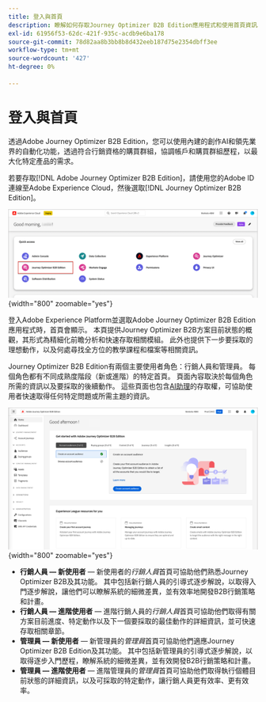 ```yaml
---
title: 登入與首頁
description: 瞭解如何存取Journey Optimizer B2B Edition應用程式和使用首頁資訊。
exl-id: 61956f53-62dc-421f-935c-acdb9e6ba178
source-git-commit: 78d82aa8b3bb8b8d432eeb187d75e2354dbff3ee
workflow-type: tm+mt
source-wordcount: '427'
ht-degree: 0%

---
```


# 登入與首頁

透過Adobe Journey Optimizer B2B Edition，您可以使用內建的創作AI和領先業界的自動化功能，透過符合行銷資格的購買群組，協調帳戶和購買群組歷程，以最大化特定產品的需求。

<!-- Requirements?
-->
若要存取[!DNL Adobe Journey Optimizer B2B Edition]，請使用您的Adobe ID連線至Adobe Experience Cloud，然後選取[!DNL Journey Optimizer B2B Edition]。

![Adobe Experience Platform應用程式](./assets/experience-cloud-apps.png){width="800" zoomable="yes"}

登入Adobe Experience Platform並選取Adobe Journey Optimizer B2B Edition應用程式時，首頁會顯示。 本頁提供Journey Optimizer B2B方案目前狀態的概觀，其形式為精細化前瞻分析和快速存取相關模組。 此外也提供下一步要採取的理想動作，以及何處尋找全方位的教學課程和檔案等相關資訊。

Journey Optimizer B2B Edition有兩個主要使用者角色：行銷人員和管理員。 每個角色都有不同成熟度階段（新或進階）的特定首頁。 頁面內容取決於每個角色所需的資訊以及要採取的後續動作。 這些頁面也包含[AI助理](./start/ai-assistant.md)的存取權，可協助使用者快速取得任何特定問題或所需主題的資訊<!-- and to obtain specific recommendations for their challenges or objectives-->。

![Journey Optimizer B2B Edition首頁](./assets/home-page.png){width="800" zoomable="yes"}

* **行銷人員 — 新使用者** — 新使用者的&#x200B;_行銷人員_&#x200B;首頁可協助他們熟悉Journey Optimizer B2B及其功能。 其中包括新行銷人員的引導式逐步解說，以取得入門逐步解說，讓他們可以瞭解系統的細微差異，並有效率地開發B2B行銷策略和計畫。
* **行銷人員 — 進階使用者** — 進階行銷人員的&#x200B;_行銷人員_&#x200B;首頁可協助他們取得有關方案目前進度、特定動作以及下一個要採取的最佳動作的詳細資訊，並可快速存取相關章節。
* **管理員 — 新使用者** — 新管理員的&#x200B;_管理員_&#x200B;首頁可協助他們適應Journey Optimizer B2B Edition及其功能。 其中包括新管理員的引導式逐步解說，以取得逐步入門歷程，瞭解系統的細微差異，並有效開發B2B行銷策略和計畫。
* **管理員 — 進階使用者** — 進階管理員的&#x200B;_管理員_&#x200B;首頁可協助他們取得執行個體目前狀態的詳細資訊，以及可採取的特定動作，讓行銷人員更有效率、更有效率。

<!-- 

## Marketer - new user

The Marketer home page for a new user consists of three rows that assist the marketer in getting accustomed to Journey Optimizer B2B and its capabilities. It also provides a view of the latest journeys that have been created, which can serve as a starting point for a new user.

The first row consists of a guided walkthrough for the new marketer to obtain an onboarding walkthrough so that they can understand the nuances of the system and become efficient in developing B2B marketing strategies and initiatives.

The second row consists of the recent AJO B2B journeys that have been created across the platform so that the marketer can get inspiration for the best practices to create an account journey.

The third row consists of the learning resources that can help a marketer gain more information on a specific topic.

## Marketer - advanced user

The Marketer home page for an advanced marketer consists of four rows that assists the marketer in obtaining more information on the current progress of the initiatives and on specific actions and on the next best action to be taken along with quick access to relevant sections.

The first row consists of the next set of actions that a B2B marketer can take based on the previous actions taken and the current state of the initiative, which provides a prompt for the user to make the next move that would align to the objective of the initiatives and help them reach the goals quickly.

The second row consists of the most recent assets accessed by the marketer to make it easier for the marketer to locate them and make updates to the same.

The third row consists of the Key Performance Indicators that can help the marketer gauge the overall performance of the marketing initiatives.

The fourth row consists of the learning resources that can help a marketer gain more information on a specific topic.

## Administrator - new user

The _Admin_ home page for a new administrator consists of three rows that assists the administrator in getting accustomed to Journey Optimizer B2B Edition and its capabilities, and provides a view of the latest journeys that have been created that can serve as a starting point for a new user.

The first row consists of a guided walkthrough for the new marketer to obtain a step-by-step onboarding journey to understand the nuances of the system and become efficient in developing B2B marketing strategies and initiatives with AJO B2B.

The second row consists of the recent assets used by the B2B marketers in a single table to make it easier for the administrator to know which assets are currently under focus.

The third row consists of the learning resources that would help an administrator gain more information on a specific topic.

## Administrator - advanced user

The _Admin_ home page for an advanced administrator consists of four rows that assists the administrator in obtaining more information about the current status of the instance and on specific actions that can be taken to make it more efficient and effective for the marketers.

The first row consists of the next set of actions that an administrator can take based on the previous actions taken and the current state of the instance. It serves as a prompt for the administrator to make the necessary updates to the parameters of the instances such as user permissions or any specific module configurations.

The second row consists of the recent assets used by the B2B marketers in a single table to make it easier for the administrator to know which assets are currently under focus.

The third row consists of the Key Performance Indicators that would help the administrators gauge the progress of the instance in terms of operational parameters such as users and usage.

The fourth row consists of the learning resources that would help the administrator gain more information on a specific topic.

-->